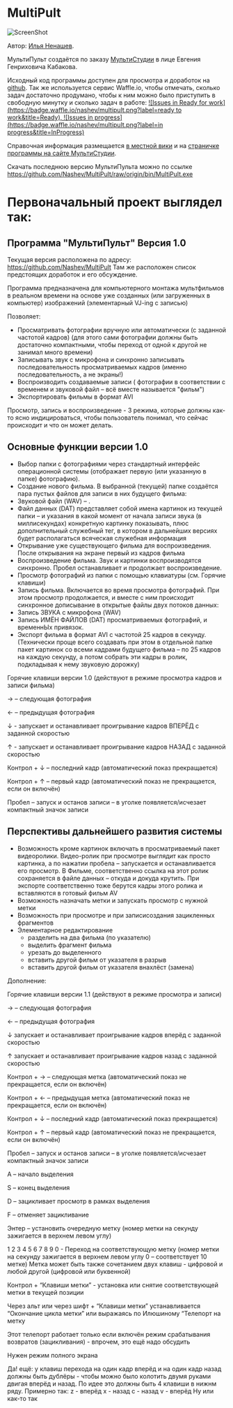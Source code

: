 MultiPult
=========
![ScreenShot](https://raw.github.com/Nashev/MultiPult/origin/ScreenShot.png)

Автор: [Илья Ненашев](http://innenashev.narod.ru).

МультиПульт создаётся по заказу [МультиСтудии](http://multistudia.ru/?page_id=923) в лице Евгения Генриховича Кабакова.

Исходный код программы доступен для просмотра и доработок на [github](https://github.com/Nashev/MultiPult). Так же используется сервис Waffle.io, чтобы отмечать, сколько задач достаточно продумано, чтобы к ним можно было приступить в свободную минутку и сколько задач в работе: [![Issues in Ready for work](https://badge.waffle.io/nashev/multipult.png?label=ready to work&title=Ready), ![Issues in progress](https://badge.waffle.io/nashev/multipult.png?label=in progress&title=InProgress)](http://waffle.io/nashev/multipult)


Справочная информация размещается [в местной вики](https://github.com/Nashev/MultiPult/wiki) и на  [страничке программы на сайте МультиСтудии](http://multistudia.ru/?page_id=923).

Скачать последнюю версию МультиПульта можно по ссылке https://github.com/Nashev/MultiPult/raw/origin/bin/MultiPult.exe


Первоначальный проект выглядел так:
===================================

Программа "МультиПульт" Версия 1.0
----------------------------------

Текущая версия расположена по адресу: https://github.com/Nashev/MultiPult 
Там же расположен список предстоящих доработок и его обсуждение.

Программа предназначена для компьютерного монтажа мультфильмов в реальном времени на основе уже созданных (или загруженных в компьютер) изображений (элементарный VJ-ing с записью)

Позволяет:
* Просматривать фотографии вручную или автоматически (с заданной частотой кадров) (для этого сами фотографии должны быть достаточно компактными, чтобы переход от  одной к другой не занимал много времени)
* Записывать звук с микрофона и синхронно записывать последовательность просматриваемых кадров (именно последовательность, а не экраны!)
* Воспроизводить создаваемые записи ( фотографии в соответствии с временем и звуковой файл – всё вместе называется "фильм")
* Экспортировать фильмы в формат AVI

Просмотр, запись и воспроизведение - 3 режима, которые должны как-то ясно индицироваться, чтобы пользователь понимал, что сейчас происходит и что он может делать.

Основные функции версии 1.0
----------------------------------

* Выбор папки с фотографиями через стандартный интерфейс операционной системы (отображает первую (или указанную в папке) фотографию).
* Создание нового фильма. В выбранной (текущей) папке создаётся пара пустых файлов для записи в них будущего фильма:
* Звуковой файл (WAV) – .
* Файл данных (DAT) представляет собой имена картинок из текущей папки – и указания в какой момент от начала записи звука (в миллисекундах) конкретную картинку показывать, плюс дополнительный служебный тег, в котором в дальнейших версиях будет располагаться всяческая служебная информация
* Открывание уже существующего фильма для воспроизведения. После открывания на экране первый из кадров фильма
* Воспроизведение фильма. Звук и картинки воспроизводятся синхронно. Пробел останавливает и продолжает воспроизведение.
* Просмотр фотографий из папки с помощью клавиатуры (см. Горячие клавиши) 
* Запись фильма. Включается во время просмотра фотографий. При этом просмотр продолжается, и вместе с ним происходит синхронное дописывание в открытые файлы двух потоков данных:
* Запись ЗВУКА с микрофона (WAV)
* Запись ИМЁН ФАЙЛОВ (DAT) просматриваемых фотографий, и временнЫх привязок. 
* Экспорт фильма в формат AVI с частотой 25 кадров в секунду. (Технически проще всего создавать при этом в отдельной папке пакет картинок со всеми кадрами будущего фильма – по 25 кадров на каждую секунду, а потом собрать эти кадры в ролик, подкладывая к нему звуковую дорожку)


Горячие клавиши версии 1.0 (действуют в режиме просмотра кадров и записи фильма)

 → – следующая фотография

 ← – предыдущая фотография

 ↓ - запускает и останавливает проигрывание кадров ВПЕРЁД с заданной скоростью

 ↑ - запускает и останавливает проигрывание кадров НАЗАД с заданной скоростью

 Контрол  +  ↓  – последний кадр (автоматический показ прекращается)

 Контрол  +  ↑  – первый кадр (автоматический показ не прекращается, если он включён)

 Пробел  – запуск и останов записи – в уголке появляется/исчезает компактный значок записи

Перспективы дальнейшего развития системы
----------------------------------

* Возможность кроме картинок включать в просматриваемый пакет видеоролики. Видео-ролик при просмотре выглядит как просто картинка, а по нажатии пробела – запускается и останавливается его просмотр. В Фильме, соответственно ссылка на этот ролик сохраняется в файле данных – откуда и докуда крутить. При экспорте соответственно тоже берутся кадры этого ролика и вставляются в готовый фильм AV
* Возможность назначать метки и запускать просмотр с нужной метки
* Возможность при просмотре и при записисоздания зацикленных фрагментов
* Элементарное редактирование 
    * разделить на два фильма (по указателю)
    * выделить фрагмент фильма
    * урезать до выделенного
    * вставить другой фильм от указателя в разрыв
    * вставить другой фильм от указателя внахлёст (замена)

Дополнение:

Горячие клавиши версии 1.1 (действуют в режиме просмотра и записи)

 → – следующая фотография


 

 ← – предыдущая фотография

 ↓   запускает и останавливает проигрывание кадров вперёд с заданной скоростью

 ↑  запускает и останавливает проигрывание кадров назад с заданной скоростью

 Контрол  + → – следующая метка (автоматический показ не прекращается, если он включён)

 Контрол  + ← – предыдущая метка (автоматический показ не прекращается, если он включён)

 Контрол  +  ↓    – последний кадр (автоматический показ прекращается)

 Контрол  +  ↑   – первый кадр (автоматический показ не прекращается, если он включён)

 Пробел  – запуск и останов записи – в уголке появляется/исчезает компактный значок записи

 A – начало выделения

 S  – конец выделения 

 D – зацикливает просмотр в рамках выделения

 F  – отменяет зацикливание

 Энтер  – установить очередную метку (номер метки на секунду зажигается в верхнем левом углу)

 1   2   3   4   5   6   7   8   9   0  - Переход на соответствующую метку (номер метки на секунду зажигается в верхнем левом углу 0 – соответствует 10 метке)
Метка может быть также сочетанием двух клавиш - цифровой и любой другой (цифровой или буквенной)


 Контрол  +  “Клавиши метки”   - установка или снятие соответствующей метки в текущей позиции

Через альт или через шифт + “Клавиши метки” устанавливается “Окончание цикла метки” или выражаясь по Илюшиному “Телепорт на метку

Этот телепорт работает только если включён режим срабатывания возвратов (зацикливания) - впрочем, это ещё надо обсудить

Нужен режим полного экрана

Да! ещё: у клавиш перехода на один кадр вперёд и на один кадр назад должны быть дублёры - чтобы можно было колотить двумя руками двигая вперёд и назад. По идее это должны быть 4 клавиши в нижнм ряду. Примерно так:
z - вперёд
x - назад
c - назад
v - вперёд
Ну или как-то так

